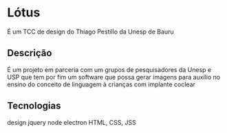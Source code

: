 # Lótus
É um TCC de design do Thiago Pestillo da Unesp de Bauru

## Descrição
É um projeto em parceria com um grupos de pesquisadores da
Unesp e USP que tem por fim um software que possa gerar imagens para auxílio no ensino do conceito de linguagem à crianças com implante coclear

## Tecnologias
design
jquery
node
electron
HTML, CSS, JSS
